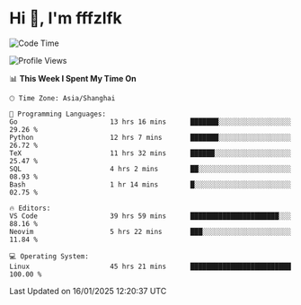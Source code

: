 # Hi 👋, I'm fffzlfk

<!--START_SECTION:waka-->
![Code Time](http://img.shields.io/badge/Code%20Time-1%2C157%20hrs%2018%20mins-blue)

![Profile Views](http://img.shields.io/badge/Profile%20Views-0-blue)

📊 **This Week I Spent My Time On** 

```text
🕑︎ Time Zone: Asia/Shanghai

💬 Programming Languages: 
Go                       13 hrs 16 mins      ███████░░░░░░░░░░░░░░░░░░   29.26 % 
Python                   12 hrs 7 mins       ███████░░░░░░░░░░░░░░░░░░   26.72 % 
TeX                      11 hrs 32 mins      ██████░░░░░░░░░░░░░░░░░░░   25.47 % 
SQL                      4 hrs 2 mins        ██░░░░░░░░░░░░░░░░░░░░░░░   08.93 % 
Bash                     1 hr 14 mins        █░░░░░░░░░░░░░░░░░░░░░░░░   02.75 % 

🔥 Editors: 
VS Code                  39 hrs 59 mins      ██████████████████████░░░   88.16 % 
Neovim                   5 hrs 22 mins       ███░░░░░░░░░░░░░░░░░░░░░░   11.84 % 

💻 Operating System: 
Linux                    45 hrs 21 mins      █████████████████████████   100.00 % 
```


 Last Updated on 16/01/2025 12:20:37 UTC
<!--END_SECTION:waka-->
